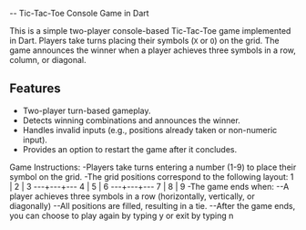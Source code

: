 -- Tic-Tac-Toe Console Game in Dart

This is a simple two-player console-based Tic-Tac-Toe game implemented in Dart. Players take turns placing their symbols (`X` or `O`) on the grid. The game announces the winner when a player achieves three symbols in a row, column, or diagonal.

## Features
- Two-player turn-based gameplay.
- Detects winning combinations and announces the winner.
- Handles invalid inputs (e.g., positions already taken or non-numeric input).
- Provides an option to restart the game after it concludes.


Game Instructions:
-Players take turns entering a number (1-9) to place their symbol on the grid.
-The grid positions correspond to the following layout:
 1 | 2 | 3
---+---+---
 4 | 5 | 6
---+---+---
 7 | 8 | 9
-The game ends when:
--A player achieves three symbols in a row (horizontally, vertically, or diagonally)
--All positions are filled, resulting in a tie.
--After the game ends, you can choose to play again by typing y or exit by typing n


